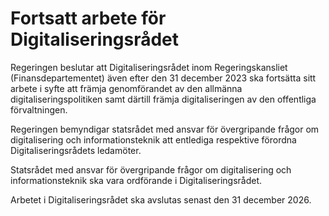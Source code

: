 # Fortsatt arbete för Digitaliseringsrådet

Regeringen beslutar att Digitaliseringsrådet inom Regeringskansliet
(Finansdepartementet) även efter den 31 december 2023 ska fortsätta sitt
arbete i syfte att främja genomförandet av den allmänna
digitaliseringspolitiken samt därtill främja digitaliseringen av den offentliga
förvaltningen.

Regeringen bemyndigar statsrådet med ansvar för övergripande frågor om
digitalisering och informationsteknik att entlediga respektive förordna
Digitaliseringsrådets ledamöter.

Statsrådet med ansvar för övergripande frågor om digitalisering och
informationsteknik ska vara ordförande i Digitaliseringsrådet.

Arbetet i Digitaliseringsrådet ska avslutas senast den 31 december 2026\.
